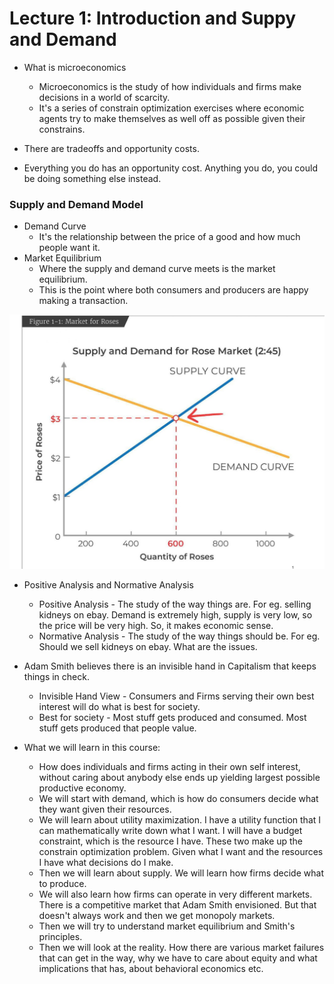 # Lecture 1: Introduction and Suppy and Demand

* What is microeconomics
    - Microeconomics is the study of how individuals and firms make decisions in a world of scarcity.
    - It's a series of constrain optimization exercises where economic agents try to make themselves as well off as possible given their constrains. 

* There are tradeoffs and opportunity costs.

* Everything you do has an opportunity cost. Anything you do, you could be doing something else instead. 

### Supply and Demand Model
* Demand Curve
    * It's the relationship between the price of a good and how much people want it.  
* Market Equilibrium
    * Where the supply and demand curve meets is the market equilibrium. 
    * This is the point where both consumers and producers are happy making a transaction. 

![Supply and Demand Curver](../assets/Supply_And_Demand_Curve.jpg)

* Positive Analysis and Normative Analysis
    * Positive Analysis - The study of the way things are. For eg. selling kidneys on ebay. Demand is extremely high, supply is very low, so the price will be very high. So, it makes economic sense.  
    * Normative Analysis - The study of the way things should be. For eg. Should we sell kidneys on ebay. What are the issues.

* Adam Smith believes there is an invisible hand in Capitalism that keeps things in check.
    * Invisible Hand View - Consumers and Firms serving their own best interest will do what is best for society. 
    * Best for society - Most stuff gets produced and consumed. Most stuff gets produced that people value. 

* What we will learn in this course:
    * How does individuals and firms acting in their own self interest, without caring about anybody else ends up yielding largest possible productive economy. 
    * We will start with demand, which is how do consumers decide what they want given their resources.
    * We will learn about utility maximization. I have a utility function that I can mathematically write down what I want. I will have a budget constraint, which is the resource I have. These two make up the constrain optimization problem. Given what I want and the resources I have what decisions do I make.
    * Then we will learn about supply. We will learn how firms decide what to produce. 
    * We will also learn how firms can operate in very different markets. There is a competitive market that Adam Smith envisioned. But that doesn't always work and then we get monopoly markets. 
    * Then we will try to understand market equilibrium and Smith's principles. 
    * Then we will look at the reality. How there are various market failures that can get in the way, why we have to care about equity and what implications that has, about behavioral economics etc.

